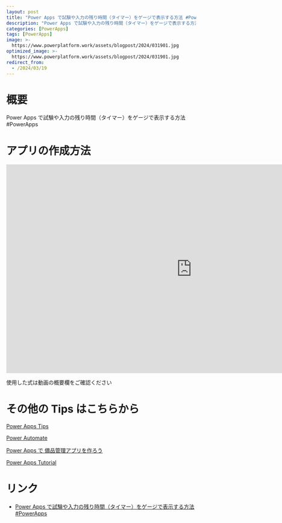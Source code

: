 ```yaml
---
layout: post
title: "Power Apps で試験や入力の残り時間（タイマー）をゲージで表示する方法 #PowerApps"
description: "Power Apps で試験や入力の残り時間（タイマー）をゲージで表示する方法 #PowerAppsを動画で分かりやすく解説"
categories: [PowerApps]
tags: [PowerApps]
image: >-
  https://www.powerplatform.work/assets/blogpost/2024/031901.jpg
optimized_image: >-
  https://www.powerplatform.work/assets/blogpost/2024/031901.jpg
redirect_from:
  - /2024/03/19
---
```



#  概要

Power Apps で試験や入力の残り時間（タイマー）をゲージで表示する方法 #PowerApps


# アプリの作成方法

<iframe width="983" height="553" src="https://www.youtube.com/embed/7GssPhWl7R4" title="YouTube video player" frameborder="0" allow="accelerometer; autoplay; clipboard-write; encrypted-media; gyroscope; picture-in-picture" allowfullscreen></iframe>


使用した式は動画の概要欄をご確認ください


# その他の Tips はこちらから

[Power Apps Tips](https://www.youtube.com/watch?v=VrAQf3JQ7yM&list=PLVhFi1fb3DqakSLVMn22DDcySXh9jtzi- )


[Power Automate](https://www.youtube.com/watch?v=-YnJYT0ASEM&list=PLVhFi1fb3Dqbzic6GieqnLFgD3aTj-eHA)


[Power Apps で 備品管理アプリを作ろう](https://www.youtube.com/playlist?list=PLVhFi1fb3DqZM3HKb8Hea6XEL96990Fyn)


[Power Apps Tutorial](https://www.youtube.com/playlist?list=PLVhFi1fb3DqalxpL974VvAJvV4iWoSbe_)


# リンク


- [Power Apps で試験や入力の残り時間（タイマー）をゲージで表示する方法 #PowerApps](https://www.youtube.com/watch?v=7GssPhWl7R4)

